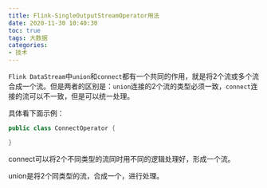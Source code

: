 ```yaml
---
title: Flink-SingleOutputStreamOperator用法
date: 2020-11-30 10:40:30
toc: true
tags: 大数据 
categories: 
- 技术
---
```


`Flink DataStream`中`union`和`connect`都有一个共同的作用，就是将2个流或多个流合成一个流。但是两者的区别是：`union`连接的2个流的类型必须一致，`connect`连接的流可以不一致，但是可以统一处理。

具体看下面示例：

```java
public class ConnectOperator {

}
```

connect可以将2个不同类型的流同时用不同的逻辑处理好，形成一个流。

union是将2个同类型的流，合成一个，进行处理。

